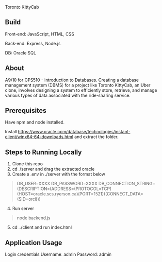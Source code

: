 Toronto KittyCab
## Build
Front-end: JavaScript, HTML, CSS

Back-end: Express, Node.js

DB: Oracle SQL

## About
A9/10 for CPS510 - Introduction to Databases.
Creating a database management system (DBMS) for a project like Toronto KittyCab, an Uber clone, involves designing a system to efficiently store, retrieve, and manage various types of data associated with the ride-sharing service.

## Prerequisites
Have npm and node installed.

Install https://www.oracle.com/database/technologies/instant-client/winx64-64-downloads.html and extract the folder.

## Steps to Running Locally
1. Clone this repo
2. cd ./server and drag the extracted oracle
3. Create a .env in ./server with the format below
>DB_USER=XXXX
>DB_PASSWORD=XXXX
>DB_CONNECTION_STRING=(DESCRIPTION=(ADDRESS=(PROTOCOL=TCP)(HOST=oracle.scs.ryerson.ca)(PORT=1521))(CONNECT_DATA=(SID=orcl)))
4. Run server
>node backend.js
5. cd ../client and run index.html

## Application Usage
Login credentials
Username: admin
Password: admin
